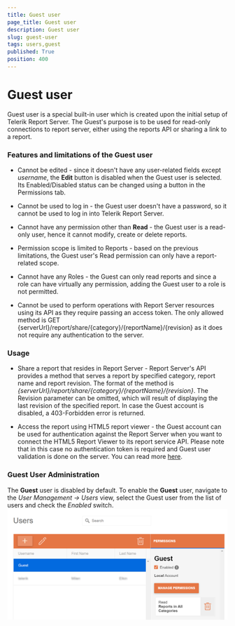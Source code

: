 ```yaml
---
title: Guest user
page_title: Guest user
description: Guest user
slug: guest-user
tags: users,guest
published: True
position: 400
---
```


# Guest user

Guest user is a special built-in user which is created upon the initial setup of Telerik Report Server. The Guest's purpose is to be used for read-only connections to report server, either using the reports API or sharing a link to a report.

### Features and limitations of the Guest user

-	Cannot be edited - since it doesn't have any user-related fields except *username*, the **Edit** button is disabled when the Guest user is selected. Its Enabled/Disabled status can be changed using a button in the Permissions tab.

-	Cannot be used to log in - the Guest user doesn't have a password, so it cannot be used to log in into Telerik Report Server.

-	Cannot have any permission other than **Read** - the Guest user is a read-only user, hence it cannot modify, create or delete reports.

-	Permission scope is limited to Reports - based on the previous limitations, the Guest user's Read permission can only have a report-related scope.

-	Cannot have any Roles - the Guest can only read reports and since a role can have virtually any permission, adding the Guest user to a role is not permitted.

- Cannot be used to perform operations with Report Server resources using its API as they require passing an access token. The only allowed method is GET {serverUrl}/report/share/{category}/{reportName}/{revision} as it does not require any authentication to the server.

### Usage

-	Share a report that resides in Report Server - Report Server's API provides a method that serves a report by specified category, report name and report revision. The format of the method is *{serverUrl}/report/share/{category}/{reportName}/{revision}*. The Revision parameter can be omitted, which will result of displaying the last revision of the specified report. In case the Guest account is disabled, a 403-Forbidden error is returned.

-	Access the report using HTML5 report viewer - the Guest account can be used for authentication against the Report Server when you want to connect the HTML5 Report Viewer to its report service API. Please note that in this case no authentication token is required and Guest user validation is done on the server. You can read more [here](https://docs.telerik.com/reporting/html5-report-viewer-howto-use-it-with-reportserver "Configuring the HTML5 Report Viewer to work with Report Server").

### Guest User Administration

The **Guest** user is disabled by default. To enable the **Guest** user, navigate to the _User Management -> Users_ view, select the Guest user from the list of users and check the _Enabled_ switch.
![Enable the Guest user](../../images/report-server-images/enable_guest_user.png)
